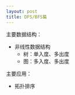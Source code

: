 ```yaml
---
layout: post
title: DFS/BFS篇
---
```


主要数据结构：

- 非线性数据结构
  - 树：单入度、多出度
  - 图：多入度、多出度

主要应用：

- 拓扑排序



